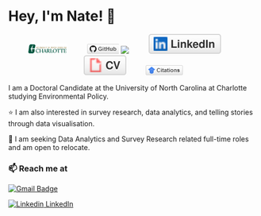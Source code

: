 # Hey, I'm Nate! 👋

<p align="center">
	<a href="https://publicpolicy.charlotte.edu/directory/nathan-duma"><img src="img/UNC_Charlotte.png" alt="UNC Charlotte" width="80" height="19.76"></a> &emsp; &emsp;
	<a href="https://github.com/Nate9309"><img src="img/github.png" alt="GitHub"></a>
	<a href="https://github.com/Nate9309"><img src=https://komarev.com/ghpvc/?username=Nate9309&color=blue></a> &emsp; &emsp;
	<a href="https://www.linkedin.com/in/nathanduma/"><img src="img/linkedin.svg" alt="LinkedIn"></a> &emsp; &emsp;
	<a href="https://drive.google.com/file/d/1L5CWMrkJLJlLXwwlo3KWBITLz6uu8Owh/view?usp=sharing"><img src="img/cv.svg" alt="Curriculum Vitae"></a> &emsp; &emsp;
	<a href="https://scholar.google.com/citations?user=Pu9esBsAAAAJ&hl=en"><img src="img/citations.png" alt="Publications"></a>
</p>


I am a Doctoral Candidate at the University of North Carolina at Charlotte studying Environmental Policy.

⭐ I am also interested in survey research, data analytics, and telling stories through data visualisation.

💼 I am seeking Data Analytics and Survey Research related full-time roles and am open to relocate.

### 📫 Reach me at 

[![Gmail Badge](https://img.shields.io/badge/-nathannduma@gmail.com-c14438?style=flat-square&logo=Gmail&logoColor=white&link=mailto:mailnathannduma@gmail.com)](mailto:nathannduma@gmail.com)

[![Linkedin](https://i.stack.imgur.com/gVE0j.png) LinkedIn](https://www.linkedin.com/in/nathanduma/)
